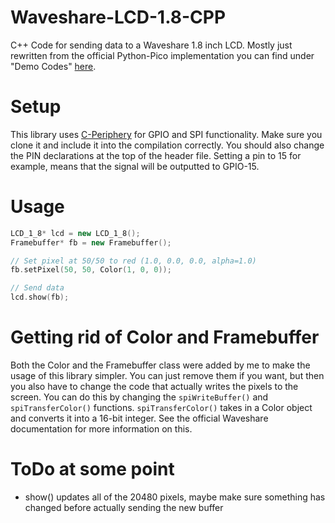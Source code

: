 # Waveshare-LCD-1.8-CPP
C++ Code for sending data to a Waveshare 1.8 inch LCD. Mostly just rewritten from the official Python-Pico implementation you can find under "Demo Codes" [here](https://www.waveshare.com/wiki/Pico-LCD-1.8#C_examples).

# Setup
This library uses [C-Periphery](https://github.com/vsergeev/c-periphery) for GPIO and SPI functionality. Make sure you clone it and include it into the compilation correctly.
You should also change the PIN declarations at the top of the header file. Setting a pin to 15 for example, means that the signal will be outputted to GPIO-15.

# Usage
```C++
LCD_1_8* lcd = new LCD_1_8();
Framebuffer* fb = new Framebuffer();

// Set pixel at 50/50 to red (1.0, 0.0, 0.0, alpha=1.0)
fb.setPixel(50, 50, Color(1, 0, 0));

// Send data
lcd.show(fb);
```

# Getting rid of Color and Framebuffer
Both the Color and the Framebuffer class were added by me to make the usage of this library simpler. You can just remove them if you want, but then you also have to change the code that actually writes the pixels to the screen. You can do this by changing the `spiWriteBuffer()` and `spiTransferColor()` functions. `spiTransferColor()` takes in a Color object and converts it into a 16-bit integer. See the official Waveshare documentation for more information on this.

# ToDo at some point
- show() updates all of the 20480 pixels, maybe make sure something has changed before actually sending the new buffer
